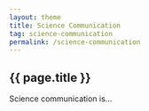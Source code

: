 ```yaml
---
layout: theme
title: Science Communication
tag: science-communication
permalink: /science-communication
---
```


## {{ page.title }}

Science communication is...
